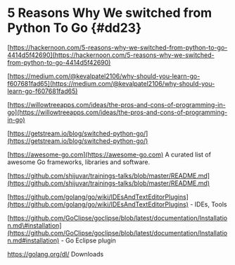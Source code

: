 # 5 Reasons Why We switched from Python To Go {#dd23}

[https://hackernoon.com/5-reasons-why-we-switched-from-python-to-go-4414d5f42690](https://hackernoon.com/5-reasons-why-we-switched-from-python-to-go-4414d5f42690)

[https://medium.com/@kevalpatel2106/why-should-you-learn-go-f607681fad65](https://medium.com/@kevalpatel2106/why-should-you-learn-go-f607681fad65)

[https://willowtreeapps.com/ideas/the-pros-and-cons-of-programming-in-go](https://willowtreeapps.com/ideas/the-pros-and-cons-of-programming-in-go)

[https://getstream.io/blog/switched-python-go/](https://getstream.io/blog/switched-python-go/)

[https://awesome-go.com](https://awesome-go.com)            A curated list of awesome Go frameworks, libraries and software.

[https://github.com/shijuvar/trainings-talks/blob/master/README.md](https://github.com/shijuvar/trainings-talks/blob/master/README.md)

[https://github.com/golang/go/wiki/IDEsAndTextEditorPlugins](https://github.com/golang/go/wiki/IDEsAndTextEditorPlugins)  - IDEs, Tools

[https://github.com/GoClipse/goclipse/blob/latest/documentation/Installation.md\#installation](https://github.com/GoClipse/goclipse/blob/latest/documentation/Installation.md#installation)  - Go Eclipse plugin

https://golang.org/dl/  Downloads

